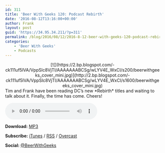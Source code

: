 ```yaml
---
id: 311
title: 'Beer With Geeks 120: Podcast Rebirth'
date: '2016-08-12T13:16:00+00:00'
author: Frank
layout: post
guid: 'https://34.95.34.211/?p=311'
permalink: /blog/2016/08/12/2016-8-12-beer-with-geeks-120-podcast-rebirth/
categories:
    - 'Beer With Geeks'
    - Podcasts
---
```


<div class="separator" style="clear: both; text-align: center;">[![](https://2.bp.blogspot.com/-ck111uf5lVA/VppSlc8VjTI/AAAAAAABCSg/wLYV4E_WxCI/s200/beerwithgeeks_cover_mini.jpg)](http://2.bp.blogspot.com/-ck111uf5lVA/VppSlc8VjTI/AAAAAAABCSg/wLYV4E_WxCI/s1600/beerwithgeeks_cover_mini.jpg)</div>Tim and Frank have been reading DC’s new *Rebirth* titles and waiting to talk about it. Finally, the time has come. Cheers!

<audio controls="controls"><source src="http://www.podtrac.com/pts/redirect.mp3/archive.org/download/BWG120/BWG120.mp3" type="audio/mpeg"></source><embed height="80px" width="100px"></embed> Your browser does not support this audio</audio>

**Download:** [MP3](http://www.podtrac.com/pts/redirect.mp3/archive.org/download/BWG120/BWG120.mp3)  
  
**Subscribe:** [iTunes](https://itunes.apple.com/us/podcast/beer-with-geeks/id910485914?mt=2) / [RSS](http://feeds.feedburner.com/beerwithgeeks) / [Overcast](https://overcast.fm/itunes910485914/beer-with-geeks-a-geek-pop-culture-podcast)  
  
**Social:** [@BeerWithGeeks](https://twitter.com/beerwithgeeks)

<meta content="Tim and Frank have been reading DC's new Rebirth titles and waiting to talk about it. Finally, the time has come. Cheers!" name="twitter:description"></meta>  
<meta content="http://i.imgur.com/BJJnxjw.jpg" name="twitter:image"></meta>